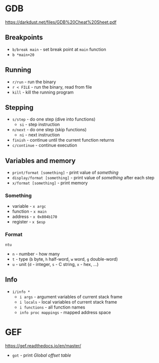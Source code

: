 # GDB

https://darkdust.net/files/GDB%20Cheat%20Sheet.pdf

## Breakpoints

- `b/break main` - set break point at `main` function
- `b *main+20`

## Running

- `r/run` - run the binary
- `r < FILE` - run the binary, read from file
- `kill` - kill the running program

## Stepping

- `s/step` - do one step (dive into functions)
    - `si` - step instruction
- `n/next` - do one step (skip functions)
    - `ni` - next instruction
- `finish` - continue until the current function returns
- `c/continue` - continue execution

## Variables and memory

- `print/format [something]` - print value of  _something_
- `display/format [something]` - print value of _something_ after each step
- `x/format [something]` - print memory

### Something

- variable - `x argc`
- function - `x main`
- address - `x 0x804b170`
- register - `x $esp`

### Format

`ntu`
- `n` - number - how many
- `t` - type (`b` byte, `h` half-word, `w` word, `g` double-word)
- `u` - unit (`d` - integer, `s` - C string, `x` - hex, ...)

## Info

- `i/info *`
    - `i args` - argument variables of current stack frame
    - `i locals` - local variables of current stack frame  
    - `i functions` - all function names
    - `info proc mappings` - mapped address space

# GEF

https://gef.readthedocs.io/en/master/

- `got` - print _Global offset table_
